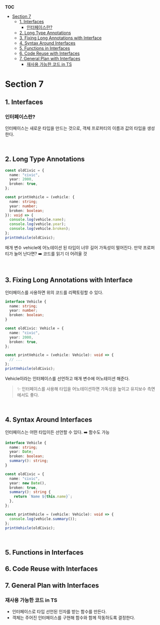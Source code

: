**TOC**

- [Section 7](#section-7)
  - [1. Interfaces](#1-interfaces)
    - [인터페이스란?](#인터페이스란)
  - [2. Long Type Annotations](#2-long-type-annotations)
  - [3. Fixing Long Annotations with Interface](#3-fixing-long-annotations-with-interface)
  - [4. Syntax Around Interfaces](#4-syntax-around-interfaces)
  - [5. Functions in Interfaces](#5-functions-in-interfaces)
  - [6. Code Reuse with Interfaces](#6-code-reuse-with-interfaces)
  - [7. General Plan with Interfaces](#7-general-plan-with-interfaces)
    - [재사용 가능한 코드 in TS](#재사용-가능한-코드-in-ts)

# Section 7

## 1. Interfaces

### 인터페이스란?

인터페이스는 새로운 타입을 만드는 것으로, 객체 프로퍼티의 이름과 값의 타입을 생성한다.

<br/>

## 2. Long Type Annotations

```ts
const oldCivic = {
  name: "civic",
  year: 2000,
  broken: true,
};

const printVehicle = (vehicle: {
  name: string;
  year: number;
  broken: boolean;
}): void => {
  console.log(vehicle.name);
  console.log(vehicle.year);
  console.log(vehicle.broken);
};
printVehicle(oldCivic);
```

매개 변수 vehicle에 어노테이션 된 타입이 너무 길어 가독성이 떨어진다.
만약 프로퍼티가 늘어 난다면? ➡️ 코드를 읽기 더 어려울 것

<br/>

## 3. Fixing Long Annotations with Interface

인터페이스를 사용하면 위의 코드를 리팩토링할 수 있다.

```ts
interface Vehicle {
  name: string;
  year: number;
  broken: boolean;
}

const oldCivic: Vehicle = {
  name: "civic",
  year: 2000,
  broken: true,
};

const printVehicle = (vehicle: Vehicle): void => {
  // ...
};
printVehicle(oldCivic);
```

Vehicle이라는 인터페이스를 선언하고 매개 변수에 어노테이션 해준다.

> ✨ 인터페이스를 사용해 타입을 어노테이션하면 가독성을 높이고 유지보수 측면에서도 좋다.

<br/>

## 4. Syntax Around Interfaces

인터페이스는 어떤 타입이든 선언할 수 있다. ➡️ 함수도 가능

```ts
interface Vehicle {
  name: string;
  year: Date;
  broken: boolean;
  summary(): string;
}

const oldCivic = {
  name: "civic",
  year: new Date(),
  broken: true,
  summary(): string {
    return `Name ${this.name}`;
  },
};

const printVehicle = (vehicle: Vehicle): void => {
  console.log(vehicle.summary());
};
printVehicle(oldCivic);
```

<br/>

## 5. Functions in Interfaces

## 6. Code Reuse with Interfaces

## 7. General Plan with Interfaces

### 재사용 가능한 코드 in TS

- 인터페이스로 타입 선언된 인자를 받는 함수를 만든다.
- 객체는 주어진 인터페이스를 구현해 함수와 함께 작동하도록 결정한다.
